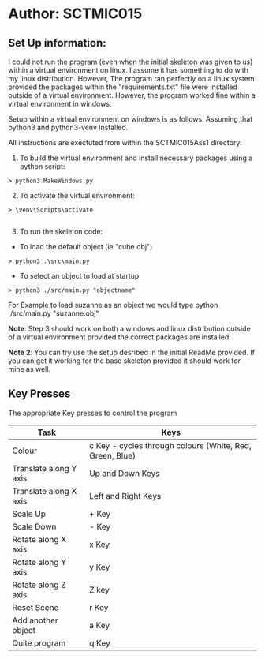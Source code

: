 # Author: SCTMIC015

## Set Up information:

I could not run the program (even when the initial skeleton was given to us)
within a virtual environment on linux. I assume it has something to do with my 
linux distribution. However, The program ran perfectly  on a linux system provided the packages within the 
"requirements.txt" file were installed outside of a virtual environment. However, the program worked fine within a virtual
environment in windows. 

Setup within a virtual environment on windows is as follows.
Assuming that python3 and python3-venv installed.

All instructions are exectuted from within the SCTMIC015Ass1 directory:

1) To build the virtual environment and install necessary packages using a python script:

```
> python3 MakeWindows.py
```



2) To activate the virtual environment:

```
> \venv\Scripts\activate


```

3) To run the skeleton code:

- To load the default object (ie "cube.obj")
```
> python3 .\src\main.py
```

- To select an object to load at startup 

```
> python3 ./src/main.py "objectname"
```
For Example to load suzanne as an object we would type python ./src/main.py "suzanne.obj"

**Note**: Step 3 should work on both a windows and linux distribution outside of a virtual environment 
provided the correct packages are installed.

**Note 2**: You can try use the setup desribed in the initial ReadMe provided. If you can get it 
working for the base skeleton provided it should work for mine as well. 


## Key Presses
 
The appropriate Key presses to control the program

Task | Keys |
--- | --- | 
Colour | c Key - cycles through colours (White, Red, Green, Blue) |
Translate along Y axis | Up and Down Keys  |
Translate along X axis | Left and Right Keys |
Scale Up | + Key  |
Scale Down | - Key |
Rotate along X axis | x Key |
Rotate along Y axis | y Key |
Rotate along Z axis | Z key |
Reset Scene | r Key|
Add another object | a Key |
Quite program | q Key 
